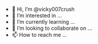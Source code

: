 - 👋 Hi, I’m @vicky007crush
- 👀 I’m interested in ...
- 🌱 I’m currently learning ...
- 💞️ I’m looking to collaborate on ...
- 📫 How to reach me ...

<!---
vicky007crush/vicky007crush is a ✨ special ✨ repository because its `README.md` (this file) appears on your GitHub profile.
You can click the Preview link to take a look at your changes.
--->

